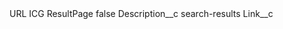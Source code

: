<?xml version="1.0" encoding="UTF-8"?>
<CustomMetadata xmlns="http://soap.sforce.com/2006/04/metadata" xmlns:xsi="http://www.w3.org/2001/XMLSchema-instance" xmlns:xsd="http://www.w3.org/2001/XMLSchema">
    <label>URL ICG ResultPage</label>
    <protected>false</protected>
    <values>
        <field>Description__c</field>
        <value xsi:type="xsd:string">search-results</value>
    </values>
    <values>
        <field>Link__c</field>
        <value xsi:nil="true"/>
    </values>
</CustomMetadata>
